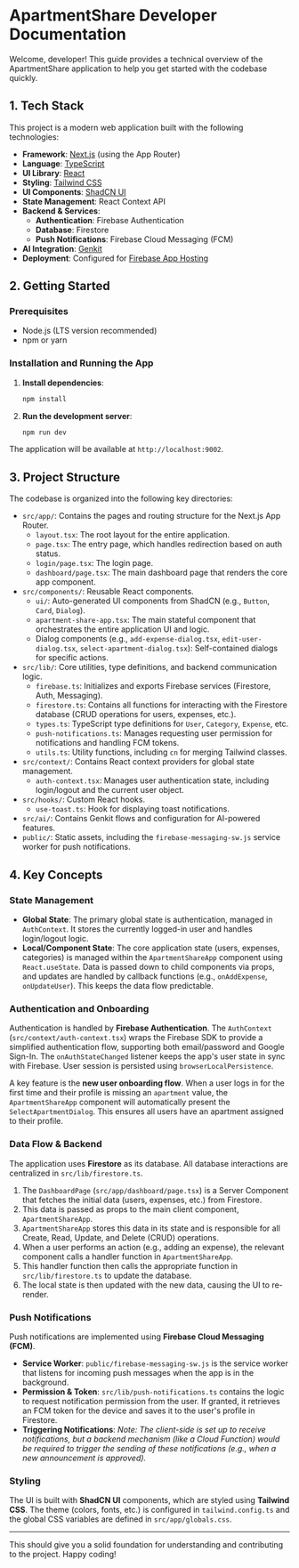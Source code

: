 # ApartmentShare Developer Documentation

Welcome, developer! This guide provides a technical overview of the ApartmentShare application to help you get started with the codebase quickly.

## 1. Tech Stack

This project is a modern web application built with the following technologies:

-   **Framework**: [Next.js](https://nextjs.org/) (using the App Router)
-   **Language**: [TypeScript](https://www.typescriptlang.org/)
-   **UI Library**: [React](https://react.dev/)
-   **Styling**: [Tailwind CSS](https://tailwindcss.com/)
-   **UI Components**: [ShadCN UI](https://ui.shadcn.com/)
-   **State Management**: React Context API
-   **Backend & Services**:
    -   **Authentication**: Firebase Authentication
    -   **Database**: Firestore
    -   **Push Notifications**: Firebase Cloud Messaging (FCM)
-   **AI Integration**: [Genkit](https://firebase.google.com/docs/genkit)
-   **Deployment**: Configured for [Firebase App Hosting](https://firebase.google.com/docs/app-hosting)

## 2. Getting Started

### Prerequisites

-   Node.js (LTS version recommended)
-   npm or yarn

### Installation and Running the App

1.  **Install dependencies**:
    ```bash
    npm install
    ```

2.  **Run the development server**:
    ```bash
    npm run dev
    ```

The application will be available at `http://localhost:9002`.

## 3. Project Structure

The codebase is organized into the following key directories:

-   `src/app/`: Contains the pages and routing structure for the Next.js App Router.
    -   `layout.tsx`: The root layout for the entire application.
    -   `page.tsx`: The entry page, which handles redirection based on auth status.
    -   `login/page.tsx`: The login page.
    -   `dashboard/page.tsx`: The main dashboard page that renders the core app component.
-   `src/components/`: Reusable React components.
    -   `ui/`: Auto-generated UI components from ShadCN (e.g., `Button`, `Card`, `Dialog`).
    -   `apartment-share-app.tsx`: The main stateful component that orchestrates the entire application UI and logic.
    -   Dialog components (e.g., `add-expense-dialog.tsx`, `edit-user-dialog.tsx`, `select-apartment-dialog.tsx`): Self-contained dialogs for specific actions.
-   `src/lib/`: Core utilities, type definitions, and backend communication logic.
    -   `firebase.ts`: Initializes and exports Firebase services (Firestore, Auth, Messaging).
    -   `firestore.ts`: Contains all functions for interacting with the Firestore database (CRUD operations for users, expenses, etc.).
    -   `types.ts`: TypeScript type definitions for `User`, `Category`, `Expense`, etc.
    -   `push-notifications.ts`: Manages requesting user permission for notifications and handling FCM tokens.
    -   `utils.ts`: Utility functions, including `cn` for merging Tailwind classes.
-   `src/context/`: Contains React context providers for global state management.
    -   `auth-context.tsx`: Manages user authentication state, including login/logout and the current user object.
-   `src/hooks/`: Custom React hooks.
    -   `use-toast.ts`: Hook for displaying toast notifications.
-   `src/ai/`: Contains Genkit flows and configuration for AI-powered features.
-   `public/`: Static assets, including the `firebase-messaging-sw.js` service worker for push notifications.

## 4. Key Concepts

### State Management

-   **Global State**: The primary global state is authentication, managed in `AuthContext`. It stores the currently logged-in user and handles login/logout logic.
-   **Local/Component State**: The core application state (users, expenses, categories) is managed within the `ApartmentShareApp` component using `React.useState`. Data is passed down to child components via props, and updates are handled by callback functions (e.g., `onAddExpense`, `onUpdateUser`). This keeps the data flow predictable.

### Authentication and Onboarding

Authentication is handled by **Firebase Authentication**. The `AuthContext` (`src/context/auth-context.tsx`) wraps the Firebase SDK to provide a simplified authentication flow, supporting both email/password and Google Sign-In. The `onAuthStateChanged` listener keeps the app's user state in sync with Firebase. User session is persisted using `browserLocalPersistence`.

A key feature is the **new user onboarding flow**. When a user logs in for the first time and their profile is missing an `apartment` value, the `ApartmentShareApp` component will automatically present the `SelectApartmentDialog`. This ensures all users have an apartment assigned to their profile.

### Data Flow & Backend

The application uses **Firestore** as its database. All database interactions are centralized in `src/lib/firestore.ts`.

1.  The `DashboardPage` (`src/app/dashboard/page.tsx`) is a Server Component that fetches the initial data (users, expenses, etc.) from Firestore.
2.  This data is passed as props to the main client component, `ApartmentShareApp`.
3.  `ApartmentShareApp` stores this data in its state and is responsible for all Create, Read, Update, and Delete (CRUD) operations.
4.  When a user performs an action (e.g., adding an expense), the relevant component calls a handler function in `ApartmentShareApp`.
5.  This handler function then calls the appropriate function in `src/lib/firestore.ts` to update the database.
6.  The local state is then updated with the new data, causing the UI to re-render.

### Push Notifications

Push notifications are implemented using **Firebase Cloud Messaging (FCM)**.

-   **Service Worker**: `public/firebase-messaging-sw.js` is the service worker that listens for incoming push messages when the app is in the background.
-   **Permission & Token**: `src/lib/push-notifications.ts` contains the logic to request notification permission from the user. If granted, it retrieves an FCM token for the device and saves it to the user's profile in Firestore.
-   **Triggering Notifications**: *Note: The client-side is set up to receive notifications, but a backend mechanism (like a Cloud Function) would be required to trigger the sending of these notifications (e.g., when a new announcement is approved).*

### Styling

The UI is built with **ShadCN UI** components, which are styled using **Tailwind CSS**. The theme (colors, fonts, etc.) is configured in `tailwind.config.ts` and the global CSS variables are defined in `src/app/globals.css`.

---

This should give you a solid foundation for understanding and contributing to the project. Happy coding!

